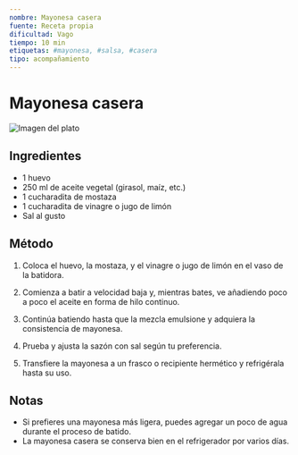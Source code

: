 ```yaml
---
nombre: Mayonesa casera
fuente: Receta propia
dificultad: Vago
tiempo: 10 min
etiquetas: #mayonesa, #salsa, #casera
tipo: acompañamiento
---
```


# Mayonesa casera

![Imagen del plato](img/mayonesa.webp)

## Ingredientes

- 1 huevo
- 250 ml de aceite vegetal (girasol, maíz, etc.)
- 1 cucharadita de mostaza
- 1 cucharadita de vinagre o jugo de limón
- Sal al gusto

## Método

1. Coloca el huevo, la mostaza, y el vinagre o jugo de limón en el vaso de la batidora.

2. Comienza a batir a velocidad baja y, mientras bates, ve añadiendo poco a poco el aceite en forma de hilo continuo.

3. Continúa batiendo hasta que la mezcla emulsione y adquiera la consistencia de mayonesa.

4. Prueba y ajusta la sazón con sal según tu preferencia.

5. Transfiere la mayonesa a un frasco o recipiente hermético y refrigérala hasta su uso.

## Notas

- Si prefieres una mayonesa más ligera, puedes agregar un poco de agua durante el proceso de batido.
- La mayonesa casera se conserva bien en el refrigerador por varios días.

